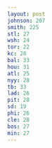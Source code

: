 ```yaml
---
layout: post
johnson: 207
smith: 225
stl: 27
wsh: 24
tor: 22
kc: 28
bal: 33
hou: 31
atl: 25
nyy: 28
tb: 33
lad: 26
pit: 28
sd: 19
phi: 26
cle: 28
bos: 27
min: 27
---
```

